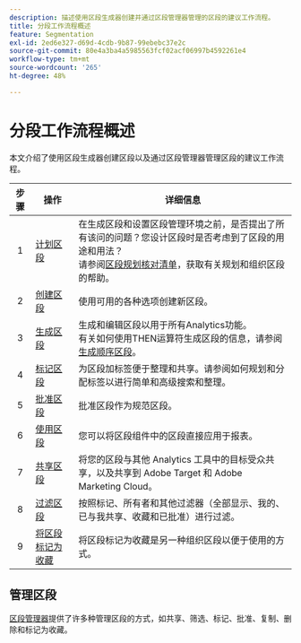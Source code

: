 ```yaml
---
description: 描述使用区段生成器创建并通过区段管理器管理的区段的建议工作流程。
title: 分段工作流程概述
feature: Segmentation
exl-id: 2ed6e327-d69d-4cdb-9b87-99ebebc37e2c
source-git-commit: 80e4a3ba4a5985563fcf02acf06997b4592261e4
workflow-type: tm+mt
source-wordcount: '265'
ht-degree: 48%

---
```


# 分段工作流程概述

本文介绍了使用区段生成器创建区段以及通过区段管理器管理区段的建议工作流程。


| 步骤 | 操作 | 详细信息 |
|:--:|---|---|
| 1 | [计划区段](/help/components/segmentation/segmentation-workflow/seg-plan.md) | 在生成区段和设置区段管理环境之前，是否提出了所有该问的问题？您设计区段时是否考虑到了区段的用途和用法？<br/>请参阅[区段规划核对清单](seg-plan.md)，获取有关规划和组织区段的帮助。 |
| 2 | [创建区段](seg-create.md) | 使用可用的各种选项创建新区段。 |
| 3 | [生成区段](/help/components/segmentation/segmentation-workflow/seg-build.md) | 生成和编辑区段以用于所有Analytics功能。 <br/>有关如何使用THEN运算符生成区段的信息，请参阅[生成顺序区段](/help/components/segmentation/segmentation-workflow/seg-sequential-build.md)。 |
| 4 | [标记区段](/help/components/segmentation/segmentation-workflow/seg-tag.md) | 为区段加标签便于整理和共享。请参阅如何规划和分配标签以进行简单和高级搜索和整理。 |
| 5 | [批准区段](/help/components/segmentation/segmentation-workflow/seg-approve.md) | 批准区段作为规范区段。 |
| 6 | [使用区段](/help/components/segmentation/segmentation-workflow/t-seg-apply.md) | 您可以将区段组件中的区段直接应用于报表。 |
| 7 | [共享区段](/help/components/segmentation/segmentation-workflow/t-seg-share.md) | 将您的区段与其他 Analytics 工具中的目标受众共享，以及共享到 Adobe Target 和 Adobe Marketing Cloud。 |
| 8 | [过滤区段](/help/components/segmentation/segmentation-workflow/t-seg-filter.md) | 按照标记、所有者和其他过滤器（全部显示、我的、已与我共享、收藏和已批准）进行过滤。 |
| 9 | [将区段标记为收藏](/help/components/segmentation/segmentation-workflow/t-seg-favorite.md) | 将区段标记为收藏是另一种组织区段以便于使用的方式。 |

## 管理区段

[区段管理器](/help/components/segmentation/segmentation-workflow/seg-manage.md)提供了许多种管理区段的方式，如共享、筛选、标记、批准、复制、删除和标记为收藏。
